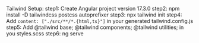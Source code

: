 Tailwind Setup:
step1: Create Angular project version 17.3.0
step2: npm install -D tailwindcss postcss autoprefixer
step3: npx tailwind init
step4: Add `content: ["./src/**/*.{html,ts}"]` in your generated tailwind.config.js
step5: Add @tailwind base; @tailwind components; @tailwind utilities; in you styles.scss
step6: ng serve
